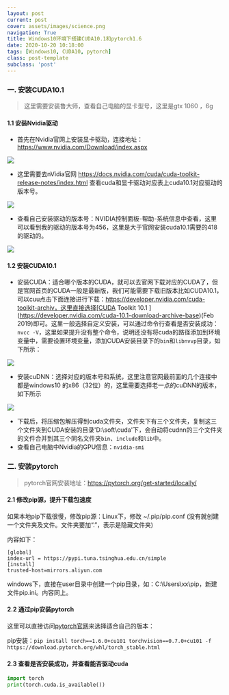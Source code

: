 ```yaml
---
layout: post
current: post
cover: assets/images/science.png
navigation: True
title: Windows10环境下搭建CUDA10.1和pytorch1.6
date: 2020-10-20 10:18:00
tags: [Windows10, CUDA10, pytorch]
class: post-template
subclass: 'post'
---
```




### 一. 安装CUDA10.1

> 这里需要安装鲁大师，查看自己电脑的显卡型号，这里是gtx 1060 ，6g

#### 1.1 安装Nvidia驱动

* 首先在Nvidia官网上安装显卡驱动，连接地址：https://www.nvidia.com/Download/index.aspx

![](https://tva1.sinaimg.cn/large/007S8ZIlgy1gjx7vzmyjnj30io0ak3zx.jpg)

* 这里需要去nVidia官网 https://docs.nvidia.com/cuda/cuda-toolkit-release-notes/index.html 查看cuda和显卡驱动对应表上cuda10.1对应驱动的版本号。

![](https://tva1.sinaimg.cn/large/007S8ZIlgy1gjx7wolh48j30n80ctmxv.jpg)

* 查看自己安装驱动的版本号：NVIDIA控制面板-帮助-系统信息中查看，这里可以看到我的驱动的版本号为456，这里是大于官网安装cuda10.1需要的418的驱动的。

![](https://tva1.sinaimg.cn/large/007S8ZIlgy1gjx7wcmibaj30qh0jh3z7.jpg)

#### 1.2 安装CUDA10.1

* 安装CUDA：适合哪个版本的CUDA，就可以去官网下载对应的CUDA了，但是官网首页的CUDA一般是最新版，我们可能需要下载旧版本比如CUDA10.1，可以cuu点击下面连接进行下载：https://developer.nvidia.com/cuda-toolkit-archiv，这里直接选择[CUDA Toolkit 10.1 ](https://developer.nvidia.com/cuda-10.1-download-archive-base)(Feb 2019)即可。这里一般选择自定义安装，可以通过命令行查看是否安装成功：`nvcc -V`，这里如果提升没有整个命令，说明还没有将cuda的路径添加到环境变量中，需要设置环境变量，添加CUDA安装目录下的`bin`和`libnvvp`目录，如下所示：

![](https://tva1.sinaimg.cn/large/007S8ZIlgy1gjx7xf2l38j30jx09e74w.jpg)

* 安装cuDNN：选择对应的版本号和系统，这里注意官网最前面的几个连接中都是windows10 的x86（32位）的，这里需要选择老一点的cuDNN的版本，如下所示

![](https://tva1.sinaimg.cn/large/007S8ZIlgy1gjx7ww4z84j30rl0g9t9n.jpg)

*  下载后，将压缩包解压得到cuda文件夹，文件夹下有三个文件夹，复制这三个文件夹到CUDA安装的目录'D:\soft\cuda'下，会自动将cudnn的三个文件夹的文件合并到其三个同名文件夹`bin`、`include`和`lib`中。
*  查看自己电脑中Nvidia的GPU信息：`nvidia-smi`

### 二. 安装pytorch

> pytorch官网安装地址：https://pytorch.org/get-started/locally/

#### 2.1 修改pip源，提升下载包速度

如果本地pip下载很慢，修改pip源：Linux下，修改 ~/.pip/pip.conf (没有就创建一个文件夹及文件。文件夹要加“.”，表示是隐藏文件夹)

内容如下：

```
[global]
index-url = https://pypi.tuna.tsinghua.edu.cn/simple
[install]
trusted-host=mirrors.aliyun.com
```

windows下，直接在user目录中创建一个pip目录，如：C:\Users\xx\pip，新建文件pip.ini。内容同上。

#### 2.2 通过pip安装pytorch
这里可以直接访问[pytorch官网]()来选择适合自己的版本：


pip安装：`pip install torch==1.6.0+cu101 torchvision==0.7.0+cu101 -f https://download.pytorch.org/whl/torch_stable.html`

#### 2.3 查看是否安装成功，并查看能否驱动cuda

```python
import torch
print(torch.cuda.is_available())
```

